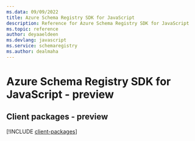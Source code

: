 ```yaml
---
ms.data: 09/09/2022
title: Azure Schema Registry SDK for JavaScript
description: Reference for Azure Schema Registry SDK for JavaScript
ms.topic: reference
author: deyaaeldeen
ms.devlang: javascript
ms.service: schemaregistry
ms.author: dealmaha
---
```

# Azure Schema Registry SDK for JavaScript - preview

## Client packages - preview
[!INCLUDE [client-packages](schema-registry-client-index.md)]